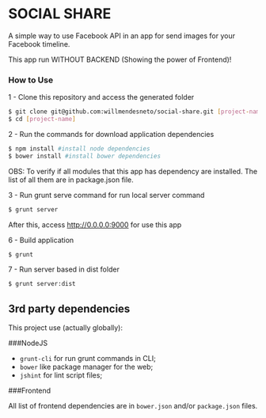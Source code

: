 SOCIAL SHARE
=================
A simple way to use Facebook API in an app for send images for your Facebook timeline.

This app run WITHOUT BACKEND (Showing the power of Frontend)!

### How to Use

1 - Clone this repository and access the generated folder

```bash
$ git clone git@github.com:willmendesneto/social-share.git [project-name]
$ cd [project-name]
```

2 - Run the commands for download application dependencies

```bash
$ npm install #install node dependencies
$ bower install #install bower dependencies
```

OBS: To verify if all modules that this app has dependency are installed. The list of all them are in package.json file.

3 - Run grunt serve command for run local server command
```bash
$ grunt server
```

After this, access http://0.0.0.0:9000 for use this app

6 - Build application
```bash
$ grunt
```

7 - Run server based in dist folder
```bash
$ grunt server:dist
```

## 3rd party dependencies ##

This project use (actually globally):

###NodeJS
- ```grunt-cli``` for run grunt commands in CLI;
- ```bower``` like package manager for the web;
- ```jshint``` for lint script files;

###Frontend

All list of frontend dependencies are in ```bower.json``` and/or ```package.json``` files.
